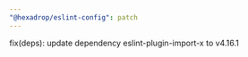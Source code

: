 ```yaml
---
"@hexadrop/eslint-config": patch
---
```


fix(deps): update dependency eslint-plugin-import-x to v4.16.1
